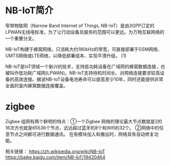 # NB-IoT简介

窄带物联网（Narrow Band Internet of Things, NB-IoT）是由3GPP订定的LPWAN无线电标准，为了让行动设备及服务的范围可以更远。为万物互联网络的一个重要分支。

NB-IoT构建于蜂窝网络，只消耗大约180kHz的带宽，可直接部署于GSM网络、UMTS网络或LTE网络，以降低部署成本、实现平滑升级。 [1] 

NB-IoT是IoT领域一个新兴的技术，支持低功耗设备在广域网的蜂窝数据连接，也被叫作低功耗广域网(LPWAN)。NB-IoT支持待机时间长、对网络连接要求较高设备的高效连接。据说NB-IoT设备电池寿命可以提高至少10年，同时还能提供非常全面的室内蜂窝数据连接覆盖。


# zigbee

Zigbee 组网有两个鲜明的特点：①一个Zigbee 网络的理论最大节点数就是2的16次方也就是65536个节点，远远超过蓝牙的8个和Wifi的32个。 ②网络中的任意节点之间都可进行数据通讯。 在有模块加入和撤出时，网络具有自动修复功能。


相关链接：
https://zh.wikipedia.org/wiki/NB-IoT
https://baike.baidu.com/item/NB-IoT/19420464

